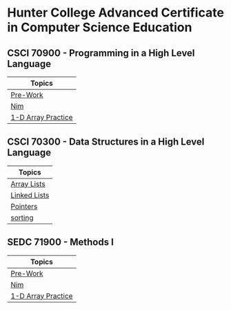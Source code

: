 # Hunter College Advanced Certificate in Computer Science Education

## CSCI 70900 - Programming in a High Level Language

| Topics      |
|-------------|
|[Pre-Work](https://github.com/hunter-teacher-cert/cohort-3-summer-work-jenna0704/tree/master/programming/pre)|
|[Nim](https://github.com/hunter-teacher-cert/cohort-3-summer-work-jenna0704/blob/master/programming/1/Nim.java)|
|[1-D Array Practice](https://github.com/hunter-teacher-cert/cohort-3-summer-work-jenna0704/blob/master/programming/2/ArrayPractice.java)|


## CSCI 70300 - Data Structures in a High Level Language
| Topics      |
|-------------|
|[Array Lists](https://github.com/hunter-teacher-cert/cohort-3-summer-work-jenna0704/blob/master/ds/arraylists/AlPractice.java)|
|[Linked Lists](https://github.com/hunter-teacher-cert/cohort-3-summer-work-jenna0704/tree/master/ds/linkedlists)|
|[Pointers](https://github.com/hunter-teacher-cert/cohort-3-summer-work-jenna0704/tree/master/ds/pointers)|
|[sorting](https://github.com/hunter-teacher-cert/cohort-3-summer-work-jenna0704/tree/master/ds/sorting)|


## SEDC 71900 - Methods I
| Topics      |
|-------------|
|[Pre-Work](https://github.com/hunter-teacher-cert/cohort-3-summer-work-jenna0704/tree/master/programming/pre)|
|[Nim](https://github.com/hunter-teacher-cert/cohort-3-summer-work-jenna0704/blob/master/programming/1/Nim.java)|
|[1-D Array Practice](https://github.com/hunter-teacher-cert/cohort-3-summer-work-jenna0704/blob/master/programming/2/ArrayPractice.java)|
